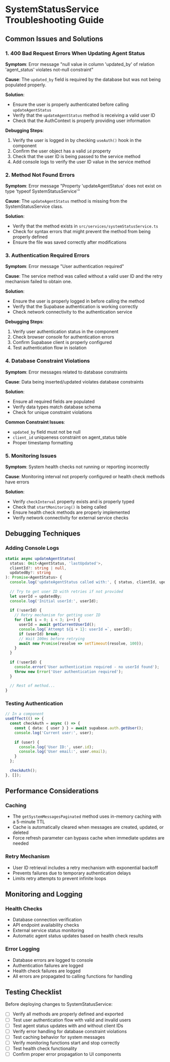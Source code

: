 # SystemStatusService Troubleshooting Guide

## Common Issues and Solutions

### 1. 400 Bad Request Errors When Updating Agent Status

**Symptom**: Error message "null value in column 'updated_by' of relation 'agent_status' violates not-null constraint"

**Cause**: The `updated_by` field is required by the database but was not being populated properly.

**Solution**:
- Ensure the user is properly authenticated before calling `updateAgentStatus`
- Verify that the `updateAgentStatus` method is receiving a valid user ID
- Check that the AuthContext is properly providing user information

**Debugging Steps**:
1. Verify the user is logged in by checking `useAuth()` hook in the component
2. Confirm the user object has a valid `id` property
3. Check that the user ID is being passed to the service method
4. Add console logs to verify the user ID value in the service method

### 2. Method Not Found Errors

**Symptom**: Error message "Property 'updateAgentStatus' does not exist on type 'typeof SystemStatusService'"

**Cause**: The `updateAgentStatus` method is missing from the SystemStatusService class.

**Solution**:
- Verify that the method exists in `src/services/systemStatusService.ts`
- Check for syntax errors that might prevent the method from being properly defined
- Ensure the file was saved correctly after modifications

### 3. Authentication Required Errors

**Symptom**: Error message "User authentication required"

**Cause**: The service method was called without a valid user ID and the retry mechanism failed to obtain one.

**Solution**:
- Ensure the user is properly logged in before calling the method
- Verify that the Supabase authentication is working correctly
- Check network connectivity to the authentication service

**Debugging Steps**:
1. Verify user authentication status in the component
2. Check browser console for authentication errors
3. Confirm Supabase client is properly configured
4. Test authentication flow in isolation

### 4. Database Constraint Violations

**Symptom**: Error messages related to database constraints

**Cause**: Data being inserted/updated violates database constraints

**Solution**:
- Ensure all required fields are populated
- Verify data types match database schema
- Check for unique constraint violations

**Common Constraint Issues**:
- `updated_by` field must not be null
- `client_id` uniqueness constraint on agent_status table
- Proper timestamp formatting

### 5. Monitoring Issues

**Symptom**: System health checks not running or reporting incorrectly

**Cause**: Monitoring interval not properly configured or health check methods have errors

**Solution**:
- Verify `checkInterval` property exists and is properly typed
- Check that `startMonitoring()` is being called
- Ensure health check methods are properly implemented
- Verify network connectivity for external service checks

## Debugging Techniques

### Adding Console Logs
```typescript
static async updateAgentStatus(
  status: Omit<AgentStatus, 'lastUpdated'>, 
  clientId?: string | null,
  updatedBy?: string
): Promise<AgentStatus> {
  console.log('updateAgentStatus called with:', { status, clientId, updatedBy });
  
  // Try to get user ID with retries if not provided
  let userId = updatedBy;
  console.log('Initial userId:', userId);
  
  if (!userId) {
    // Retry mechanism for getting user ID
    for (let i = 0; i < 3; i++) {
      userId = await getCurrentUserId();
      console.log(`Attempt ${i + 1}: userId =`, userId);
      if (userId) break;
      // Wait 100ms before retrying
      await new Promise(resolve => setTimeout(resolve, 100));
    }
  }
  
  if (!userId) {
    console.error('User authentication required - no userId found');
    throw new Error('User authentication required');
  }
  
  // Rest of method...
}
```

### Testing Authentication
```typescript
// In a component
useEffect(() => {
  const checkAuth = async () => {
    const { data: { user } } = await supabase.auth.getUser();
    console.log('Current user:', user);
    
    if (user) {
      console.log('User ID:', user.id);
      console.log('User email:', user.email);
    }
  };
  
  checkAuth();
}, []);
```

## Performance Considerations

### Caching
- The `getSystemMessagesPaginated` method uses in-memory caching with a 5-minute TTL
- Cache is automatically cleared when messages are created, updated, or deleted
- Force refresh parameter can bypass cache when immediate updates are needed

### Retry Mechanism
- User ID retrieval includes a retry mechanism with exponential backoff
- Prevents failures due to temporary authentication delays
- Limits retry attempts to prevent infinite loops

## Monitoring and Logging

### Health Checks
- Database connection verification
- API endpoint availability checks
- External service status monitoring
- Automatic agent status updates based on health check results

### Error Logging
- Database errors are logged to console
- Authentication failures are logged
- Health check failures are logged
- All errors are propagated to calling functions for handling

## Testing Checklist

Before deploying changes to SystemStatusService:

- [ ] Verify all methods are properly defined and exported
- [ ] Test user authentication flow with valid and invalid users
- [ ] Test agent status updates with and without client IDs
- [ ] Verify error handling for database constraint violations
- [ ] Test caching behavior for system messages
- [ ] Verify monitoring functions start and stop correctly
- [ ] Test health check functionality
- [ ] Confirm proper error propagation to UI components
